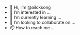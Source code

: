 - 👋 Hi, I’m @ailcksong
- 👀 I’m interested in ...
- 🌱 I’m currently learning ...
- 💞️ I’m looking to collaborate on ...
- 📫 How to reach me ...

<!---
ailcksong/ailcksong is a ✨ special ✨ repository because its `README.md` (this file) appears on your GitHub profile.
You can click the Preview link to take a look at your changes.
--->
